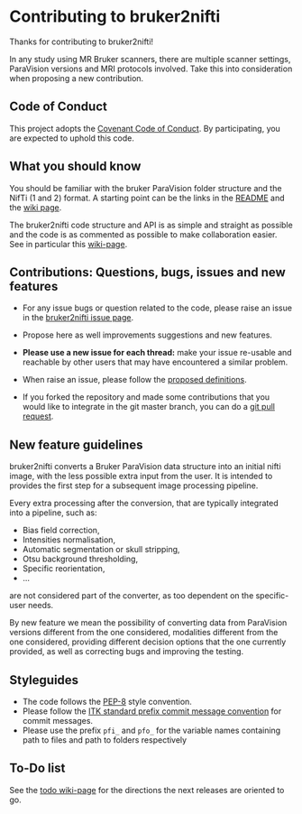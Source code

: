 # Contributing to bruker2nifti

Thanks for contributing to bruker2nifti!

In any study using MR Bruker scanners, there are multiple scanner settings, 
ParaVision versions and MRI protocols involved. Take this into consideration when proposing a new contribution.

## Code of Conduct

This project adopts the [Covenant Code of Conduct](https://contributor-covenant.org/). 
By participating, you are expected to uphold this code. 
 
## What you should know 

You should be familiar with the bruker ParaVision folder structure and the NifTi (1 and 2)
format.
A starting point can be the links in the [README](https://github.com/SebastianoF/bruker2nifti/blob/master/README.md) 
and the [wiki page](https://github.com/SebastianoF/bruker2nifti/wiki).

The bruker2nifti code structure and API is as simple and straight as possible and the
 code is as commented as possible to make collaboration easier. See in particular this 
[wiki-page](https://github.com/SebastianoF/bruker2nifti/wiki/Code-rationale,-definitions-and-structure). 

## Contributions: Questions, bugs, issues and new features 

+ For any issue bugs or question related to the code, please raise an issue in the 
[bruker2nifti issue page](https://github.com/SebastianoF/bruker2nifti/issues).

+ Propose here as well improvements suggestions and new features.

+ **Please use a new issue for each thread:** make your issue re-usable and reachable by other users that may have 
encountered a similar problem.

+ When raise an issue, please follow the 
[proposed definitions](https://github.com/SebastianoF/bruker2nifti/wiki/Code-rationale,-definitions-and-structure).

+ If you forked the repository and made some contributions that you would like to integrate in the git master branch, you can do a 
[git pull request](https://yangsu.github.io/pull-request-tutorial/). 
 
## New feature guidelines

bruker2nifti converts a Bruker ParaVision data structure into an initial nifti image, with the less possible 
extra input from the user. It is intended to provides the first step for a subsequent image processing pipeline. 

Every extra processing after the conversion, that are typically integrated into a pipeline, such as:
+ Bias field correction,
+ Intensities normalisation,
+ Automatic segmentation or skull stripping,
+ Otsu background thresholding,
+ Specific reorientation,
+ ... 

are not considered part of the converter, as too dependent on the specific-user needs.

By new feature we mean the possibility of converting data from ParaVision versions different from the one considered,
  modalities different from the one considered, providing different decision options that the one currently provided,
  as well as correcting bugs and improving the testing.
  
## Styleguides

+ The code follows the [PEP-8](https://www.python.org/dev/peps/pep-0008/) style convention. 
+ Please follow the [ITK standard prefix commit message convention](https://itk.org/Wiki/ITK/Git/Develop) for commit messages. 
+ Please use the prefix `pfi_` and `pfo_` for the variable names containing path to files and path to folders respectively

## To-Do list

See the [todo wiki-page](https://github.com/SebastianoF/bruker2nifti/wiki/Work-in-progress-and--Future-work) 
for the directions the next releases are oriented to go.